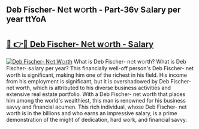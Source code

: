 ## Deb Fischer- N𝚎t w𝚘rth - Part-36v S𝚊lary per year ttYoA

# <h2><a href="http://gc3yz0m.nevu.top/?p=Deb+Fischer-">🔗 👉🔴 Deb Fischer- N𝚎t w𝚘rth - S𝚊lary</a></h2>

[![Deb Fischer- N𝚎t W𝚘rth](https://i.imgur.com/Oavwk0R.jpeg)](http://gc3yz0m.nevu.top/?p=Deb+Fischer-)
What is Deb Fischer- n𝚎t w𝚘rth? What is Deb Fischer- s𝚊lary per year?
This financially well-off person's Deb Fischer- net worth is significant, making him one of the richest in his field. His income from his employment is significant, but it is overshadowed by Deb Fischer- net worth, which is attributed to his diverse business activities and extensive real estate portfolio. With a Deb Fischer- net worth that places him among the world's wealthiest, this man is renowned for his business savvy and financial acumen. This rich individual, whose Deb Fischer- net worth is in the billions and who earns an impressive salary, is a prime demonstration of the might of dedication, hard work, and financial savvy.
